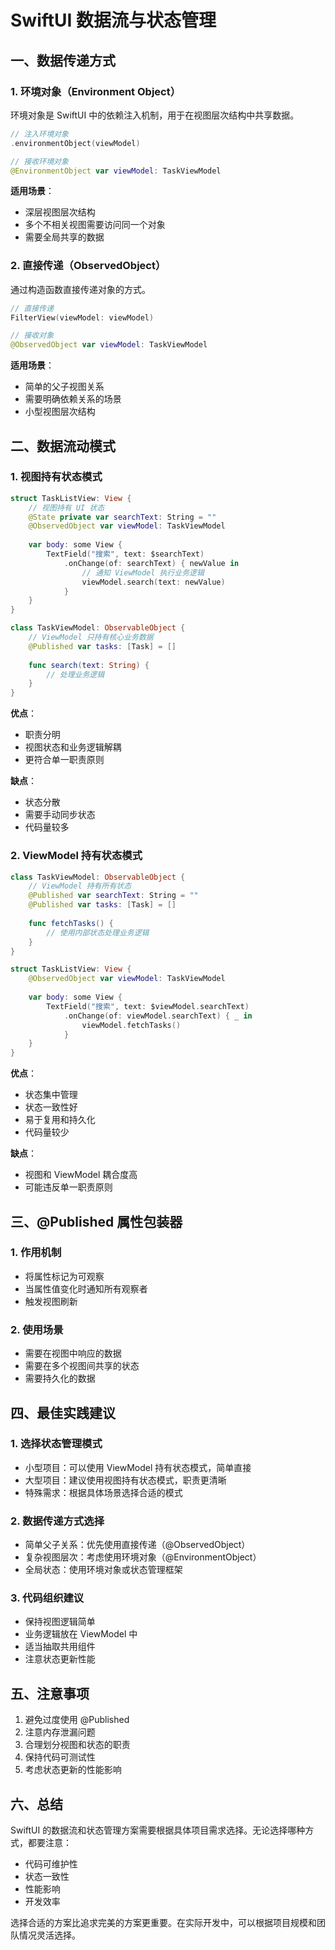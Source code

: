 # SwiftUI 数据流与状态管理

## 一、数据传递方式

### 1. 环境对象（Environment Object）
环境对象是 SwiftUI 中的依赖注入机制，用于在视图层次结构中共享数据。

```swift
// 注入环境对象
.environmentObject(viewModel)

// 接收环境对象
@EnvironmentObject var viewModel: TaskViewModel
```

**适用场景**：
- 深层视图层次结构
- 多个不相关视图需要访问同一个对象
- 需要全局共享的数据

### 2. 直接传递（ObservedObject）
通过构造函数直接传递对象的方式。

```swift
// 直接传递
FilterView(viewModel: viewModel)

// 接收对象
@ObservedObject var viewModel: TaskViewModel
```

**适用场景**：
- 简单的父子视图关系
- 需要明确依赖关系的场景
- 小型视图层次结构

## 二、数据流动模式

### 1. 视图持有状态模式

```swift
struct TaskListView: View {
    // 视图持有 UI 状态
    @State private var searchText: String = ""
    @ObservedObject var viewModel: TaskViewModel
    
    var body: some View {
        TextField("搜索", text: $searchText)
            .onChange(of: searchText) { newValue in
                // 通知 ViewModel 执行业务逻辑
                viewModel.search(text: newValue)
            }
    }
}

class TaskViewModel: ObservableObject {
    // ViewModel 只持有核心业务数据
    @Published var tasks: [Task] = []
    
    func search(text: String) {
        // 处理业务逻辑
    }
}
```

**优点**：
- 职责分明
- 视图状态和业务逻辑解耦
- 更符合单一职责原则

**缺点**：
- 状态分散
- 需要手动同步状态
- 代码量较多

### 2. ViewModel 持有状态模式

```swift
class TaskViewModel: ObservableObject {
    // ViewModel 持有所有状态
    @Published var searchText: String = ""
    @Published var tasks: [Task] = []
    
    func fetchTasks() {
        // 使用内部状态处理业务逻辑
    }
}

struct TaskListView: View {
    @ObservedObject var viewModel: TaskViewModel
    
    var body: some View {
        TextField("搜索", text: $viewModel.searchText)
            .onChange(of: viewModel.searchText) { _ in
                viewModel.fetchTasks()
            }
    }
}
```

**优点**：
- 状态集中管理
- 状态一致性好
- 易于复用和持久化
- 代码量较少

**缺点**：
- 视图和 ViewModel 耦合度高
- 可能违反单一职责原则

## 三、@Published 属性包装器

### 1. 作用机制
- 将属性标记为可观察
- 当属性值变化时通知所有观察者
- 触发视图刷新

### 2. 使用场景
- 需要在视图中响应的数据
- 需要在多个视图间共享的状态
- 需要持久化的数据

## 四、最佳实践建议

### 1. 选择状态管理模式
- 小型项目：可以使用 ViewModel 持有状态模式，简单直接
- 大型项目：建议使用视图持有状态模式，职责更清晰
- 特殊需求：根据具体场景选择合适的模式

### 2. 数据传递方式选择
- 简单父子关系：优先使用直接传递（@ObservedObject）
- 复杂视图层次：考虑使用环境对象（@EnvironmentObject）
- 全局状态：使用环境对象或状态管理框架

### 3. 代码组织建议
- 保持视图逻辑简单
- 业务逻辑放在 ViewModel 中
- 适当抽取共用组件
- 注意状态更新性能

## 五、注意事项

1. 避免过度使用 @Published
2. 注意内存泄漏问题
3. 合理划分视图和状态的职责
4. 保持代码可测试性
5. 考虑状态更新的性能影响

## 六、总结

SwiftUI 的数据流和状态管理方案需要根据具体项目需求选择。无论选择哪种方式，都要注意：
- 代码可维护性
- 状态一致性
- 性能影响
- 开发效率

选择合适的方案比追求完美的方案更重要。在实际开发中，可以根据项目规模和团队情况灵活选择。 
